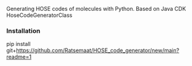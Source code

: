 Generating HOSE codes of molecules with Python. Based on Java CDK HoseCodeGeneratorClass


### Installation
pip install git+https://github.com/Ratsemaat/HOSE_code_generator/new/main?readme=1
